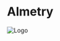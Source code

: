 # Almetry
![Logo](https://casioau.com/cdn/shop/products/hs8lvbk-casio-calculators-308066.jpg?v=1705373573)

